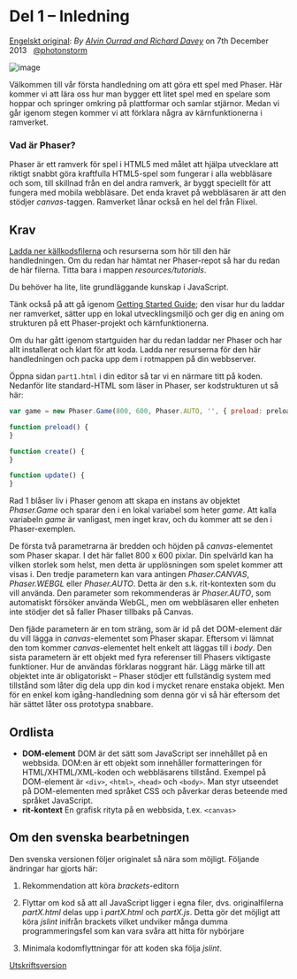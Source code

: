 # Del 1 &ndash; Inledning

[Engelskt original](http://phaser.io/tutorials/making-your-first-phaser-game/index):
_By [Alvin Ourrad and Richard Davey](https://twitter.com/photonstorm)_ on 7th December 2013   [@photonstorm](https://twitter.com/photonstorm) 

![image](http://phaser.io/content/tutorials/making-your-first-phaser-game/tutorial_header.png)

Välkommen till vår första handledning om att göra ett spel med Phaser.
Här kommer vi att lära oss hur man bygger ett litet spel med en spelare som hoppar och springer omkring på plattformar och samlar stjärnor.
Medan vi går igenom stegen kommer vi att förklara några av kärnfunktionerna i ramverket.

### Vad är Phaser?

Phaser är ett ramverk för spel i HTML5 med målet att hjälpa utvecklare att riktigt snabbt göra kraftfulla HTML5-spel som fungerar i alla webbläsare och som, till skillnad från en del andra ramverk, är byggt speciellt för att fungera med mobila webbläsare.
Det enda kravet på webbläsaren är att den stödjer *canvas*-taggen.
Ramverket lånar också en hel del från Flixel.

## Krav

[Ladda ner källkodsfilerna](https://github.com/photonstorm/phaser/raw/master/resources/tutorials/02%20Making%20your%20first%20game/phaser_tutorial_02.zip) och resurserna som hör till den här handledningen. Om du redan har hämtat ner Phaser-repot så har du redan de här filerna. Titta bara i mappen *resources/tutorials*.

Du behöver ha lite, lite grundläggande kunskap i JavaScript.

Tänk också på att gå igenom [Getting Started Guide](http://phaser.io/tutorials/getting-started);
den visar hur du laddar ner ramverket, sätter upp en lokal utvecklingsmiljö och ger dig en aning om strukturen på ett Phaser-projekt och kärnfunktionerna.

Om du har gått igenom startguiden har du redan laddar ner Phaser och har allt installerat och klart för att koda. Ladda ner resurserna för den här handledningen och packa upp dem i rotmappen på din webbserver.

Öppna sidan `part1.html` i din editor så tar vi en närmare titt på koden. Nedanför lite standard-HTML som läser in Phaser, ser kodstrukturen ut så här:

```javascript
var game = new Phaser.Game(800, 600, Phaser.AUTO, '', { preload: preload, create: create, update: update });

function preload() {
}

function create() {
}

function update() {
}
```
Rad 1 blåser liv i Phaser genom att skapa en instans av objektet *Phaser.Game* och sparar den i en lokal variabel som heter 
*game*.
Att kalla variabeln *game* är vanligast, men inget krav, och du kommer att se den i Phaser-exemplen.

De första två parametrarna är bredden och höjden på *canvas*-elementet som Phaser skapar. I det här fallet 800 x 600 pixlar.
Din spelvärld kan ha vilken storlek som helst, men detta är upplösningen som spelet kommer att visas i. Den tredje parametern kan vara antingen *Phaser.CANVAS*, *Phaser.WEBGL* eller *Phaser.AUTO*.
Detta är den s.k. rit-kontexten som du vill använda. Den parameter som rekommenderas är *Phaser.AUTO*, som automatiskt försöker använda WebGL, men om webbläsaren eller enheten inte stödjer det så faller Phaser tillbaks på Canvas.

Den fjäde parametern är en tom sträng, som är id på det DOM-element där du vill lägga in *canvas*-elementet som Phaser skapar. Eftersom vi lämnat den tom kommer *canvas*-elementet helt enkelt att läggas till i *body*. Den sista parametern är ett objekt med fyra referenser till Phasers viktigaste funktioner. Hur de användas förklaras noggrant här. Lägg märke till att objektet inte är obligatoriskt &ndash; Phaser stödjer ett fullständig system med tillstånd som låter dig dela upp din kod i mycket renare enstaka objekt. Men för en enkel kom igång-handledning som denna gör vi så här eftersom det här sättet låter oss prototypa snabbare.

## Ordlista
* **DOM-element** DOM är det sätt som JavaScript ser innehållet på en webbsida. DOM:en är ett objekt som innehåller formatteringen för HTML/XHTML/XML-koden och webbläsarens tillstånd. Exempel på DOM-element är `<div>`, `<html>`, `<head>` och `<body>`. Man styr utseendet på DOM-elementen med språket CSS och påverkar deras beteende med språket JavaScript.
* **rit-kontext** En grafisk rityta på en webbsida, t.ex. `<canvas>`

## Om den svenska bearbetningen
Den svenska versionen följer originalet så nära som möjligt. Följande ändringar har gjorts här:

1. Rekommendation att köra *brackets*-editorn

1. Flyttar om kod så att all JavaScript ligger i egna filer, dvs. originalfilerna *partX.html* delas upp i *partX.html* och *partX.js*. Detta gör det möjligt att köra *jslint* inifrån brackets vilket undviker många dumma programmeringsfel som kan vara svåra att hitta för nybörjare

1. Minimala kodomflyttningar för att koden ska följa *jslint*.

[Utskriftsversion](https://github.com/coderdojolund/phaser-tutorials/blob/master/making-your-first-phaser-game/index.md)
